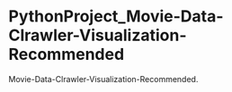 # PythonProject_Movie-Data-Clrawler-Visualization-Recommended
Movie-Data-Clrawler-Visualization-Recommended.
